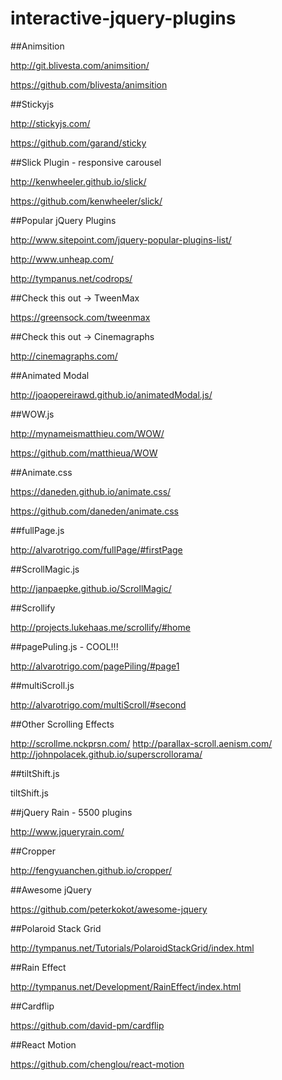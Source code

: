 # interactive-jquery-plugins

##Animsition

http://git.blivesta.com/animsition/

https://github.com/blivesta/animsition

##Stickyjs

http://stickyjs.com/

https://github.com/garand/sticky


##Slick Plugin - responsive carousel

http://kenwheeler.github.io/slick/

https://github.com/kenwheeler/slick/

##Popular jQuery Plugins

http://www.sitepoint.com/jquery-popular-plugins-list/

http://www.unheap.com/

http://tympanus.net/codrops/
 
 
##Check this out -> TweenMax

https://greensock.com/tweenmax

##Check this out -> Cinemagraphs

http://cinemagraphs.com/

##Animated Modal

http://joaopereirawd.github.io/animatedModal.js/

##WOW.js

http://mynameismatthieu.com/WOW/

https://github.com/matthieua/WOW

##Animate.css

https://daneden.github.io/animate.css/

https://github.com/daneden/animate.css

##fullPage.js

http://alvarotrigo.com/fullPage/#firstPage

##ScrollMagic.js

http://janpaepke.github.io/ScrollMagic/

##Scrollify

http://projects.lukehaas.me/scrollify/#home

##pagePuling.js - COOL!!!

http://alvarotrigo.com/pagePiling/#page1

##multiScroll.js

http://alvarotrigo.com/multiScroll/#second

##Other Scrolling Effects

http://scrollme.nckprsn.com/
http://parallax-scroll.aenism.com/
http://johnpolacek.github.io/superscrollorama/

##tiltShift.js

tiltShift.js

##jQuery Rain - 5500 plugins

http://www.jqueryrain.com/

##Cropper

http://fengyuanchen.github.io/cropper/

##Awesome jQuery

https://github.com/peterkokot/awesome-jquery

##Polaroid Stack Grid

http://tympanus.net/Tutorials/PolaroidStackGrid/index.html

##Rain Effect

http://tympanus.net/Development/RainEffect/index.html

##Cardflip

https://github.com/david-pm/cardflip

##React Motion

https://github.com/chenglou/react-motion